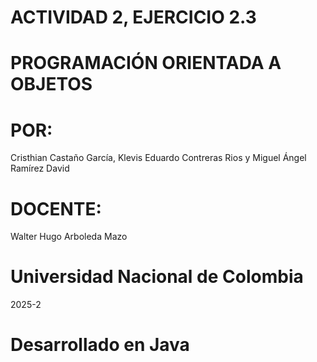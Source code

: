 # ACTIVIDAD 2, EJERCICIO 2.3
# PROGRAMACIÓN ORIENTADA A OBJETOS
# POR:
Cristhian Castaño García, Klevis Eduardo Contreras Rios y Miguel Ángel Ramírez David
# DOCENTE:
Walter Hugo Arboleda Mazo
# Universidad Nacional de Colombia
2025-2
# Desarrollado en Java
